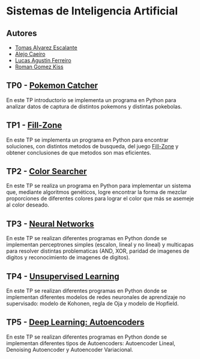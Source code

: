 # Sistemas de Inteligencia Artificial
## Autores
- [Tomas Alvarez Escalante](https://github.com/tomalvarezz)
- [Alejo Caeiro](https://github.com/AleCaeiro)
- [Lucas Agustin Ferreiro](https://github.com/lukyferreiro)
- [Roman Gomez Kiss](https://github.com/rgomezkiss)

## TP0 - [Pokemon Catcher](https://github.com/lukyferreiro/TPs-SIA/tree/main/TP0)

En este TP introductorio se implementa un programa en Python para analizar datos de 
captura de distintos pokemons y distintas pokebolas.

## TP1 - [Fill-Zone](https://github.com/lukyferreiro/TPs-SIA/tree/main/TP1)

En este TP se implementa un programa en Python para encontrar soluciones, con distintos metodos
de busqueda, del juego [Fill-Zone](http://www.mygamesworld.com/game/7682/Fill_Zone.html) y
obtener conclusiones de que metodos son mas eficientes.
  
## TP2 - [Color Searcher](https://github.com/lukyferreiro/TPs-SIA/tree/main/TP2)

En este TP se realiza un programa en Python para implementar un sistema que, mediante
algoritmos genéticos, logre encontrar la forma de mezclar proporciones de diferentes colores
para lograr el color que más se asemeje al color deseado.

## TP3 - [Neural Networks](https://github.com/lukyferreiro/TPs-SIA/tree/main/TP3)

En este TP se realizan diferentes programas en Python donde se implementan perceptrones simples
(escalon, lineal y no lineal) y multicapas para resolver distintas problematicas (AND, XOR, paridad
de imagenes de digitos y reconocimiento de imagenes de digitos).

## TP4 - [Unsupervised Learning](https://github.com/lukyferreiro/TPs-SIA/tree/main/TP4)

En este TP se realizan diferentes programas en Python donde se implementan diferentes modelos de redes 
neuronales de aprendizaje no supervisado: modelo de Kohonen, regla de Oja y modelo de Hopfield.

## TP5 - [Deep Learning: Autoencoders](https://github.com/lukyferreiro/TPs-SIA/tree/main/TP5)

En este TP se realizan diferentes programas en Python donde se implementan diferentes tipos de Autoencoders: Autoencoder Lineal, Denoising Autoencoder y Autoencoder Variacional.
